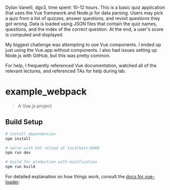 Dylan Vanelli, dgv3, time spent: 10-12 hours.
This is a basic quiz application that uses the Vue framework and Node.js for data parsing. Users may pick a quiz from a list of quizzes, answer questions, and revisit questions they got wrong. Data is loaded using JSON files that contain the quiz names, questions, and the index of the correct question. At the end, a user's score is computed and displayed.

My biggest challenge was attempting to use Vue components. I ended up just using the Vue.app without components. I also had issues setting up Node.js with GitHub, but this was pretty common.

For help, I frequently referenced Vue documentation, watched all of the relevant lectures, and referenced TAs for help during lab.



# example_webpack

> A Vue.js project

## Build Setup

``` bash
# install dependencies
npm install

# serve with hot reload at localhost:8080
npm run dev

# build for production with minification
npm run build
```

For detailed explanation on how things work, consult the [docs for vue-loader](http://vuejs.github.io/vue-loader).
